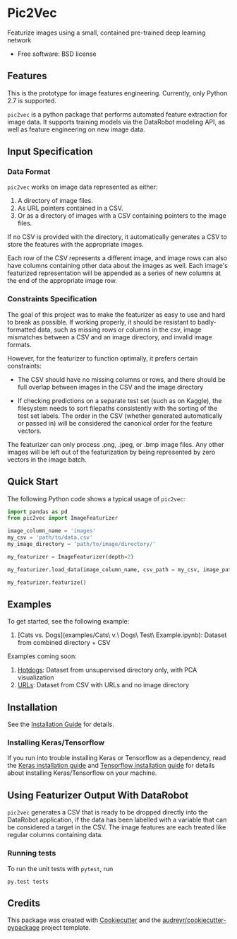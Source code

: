 Pic2Vec
================

Featurize images using a small, contained pre-trained deep learning network


* Free software: BSD license


Features
--------

This is the prototype for image features engineering.  Currently, only
Python 2.7 is supported.

``pic2vec`` is a python package that performs automated feature extraction
for image data. It supports training models via the
DataRobot modeling API, as well as feature engineering on new image data.

## Input Specification

### Data Format

``pic2vec`` works on image data represented as either:
1. A directory of image files.
2. As URL pointers contained in a CSV.
3. Or as a directory of images with a CSV containing pointers to the image files.

If no CSV is provided with the directory, it automatically generates a CSV to store the features with the appropriate images.

Each row of the CSV represents a different image, and image rows can also have columns containing other data about the images as well. Each image's featurized representation will be appended as a series of new columns at the end of the appropriate image row.


### Constraints Specification
The goal of this project was to make the featurizer as easy to use and hard to break as possible. If working properly, it should be resistant to badly-formatted data, such as missing rows or columns in the csv, image mismatches between a CSV and an image directory, and invalid image formats.

However, for the featurizer to function optimally, it prefers certain constraints:
* The CSV should have no missing columns or rows, and there should be full overlap between images in the CSV and the image directory

* If checking predictions on a separate test set (such as on Kaggle), the filesystem needs to sort filepaths consistently with the sorting of the test set labels. The order in the CSV (whether generated automatically or passed in) will be considered the canonical order for the feature vectors.

The featurizer can only process .png, .jpeg, or .bmp image files. Any other images will be left out of the featurization by being represented by zero vectors in the image batch.

## Quick Start

The following Python code shows a typical usage of `pic2vec`:

```python
import pandas as pd
from pic2vec import ImageFeaturizer

image_column_name = 'images'
my_csv = 'path/to/data.csv'
my_image_directory = 'path/to/image/directory/'

my_featurizer = ImageFeaturizer(depth=2)

my_featurizer.load_data(image_column_name, csv_path = my_csv, image_path = my_image_directory)

my_featurizer.featurize()
```

## Examples

To get started, see the following example:

1. [Cats vs. Dogs](examples/Cats\ v.\ Dogs\ Test\ Example.ipynb): Dataset from combined directory + CSV

Examples coming soon:
1. [Hotdogs](examples/hotdogs): Dataset from unsupervised directory only, with PCA visualization
1. [URLs](examples/): Dataset from CSV with URLs and no image directory


## Installation

See the [Installation Guide](docs/guides/installation.md) for details.

### Installing Keras/Tensorflow
If you run into trouble installing Keras or Tensorflow as a dependency, read the [Keras installation guide](https://keras.io/#installation) and  [Tensorflow installation guide](https://www.tensorflow.org/install/) for details about installing Keras/Tensorflow on your machine.


## Using Featurizer Output With DataRobot
``pic2vec`` generates a CSV that is ready to be dropped directly into the DataRobot application, if the data has been labelled with a variable that can be considered a target in the CSV. The image features are each treated like regular columns containing data.


### Running tests

To run the unit tests with ``pytest``, run

```
py.test tests
```



Credits
---------

This package was created with [Cookiecutter](https://github.com/audreyr/cookiecutter) and the [audreyr/cookiecutter-pypackage](https://github.com/audreyr/cookiecutter-pypackage) project template.
